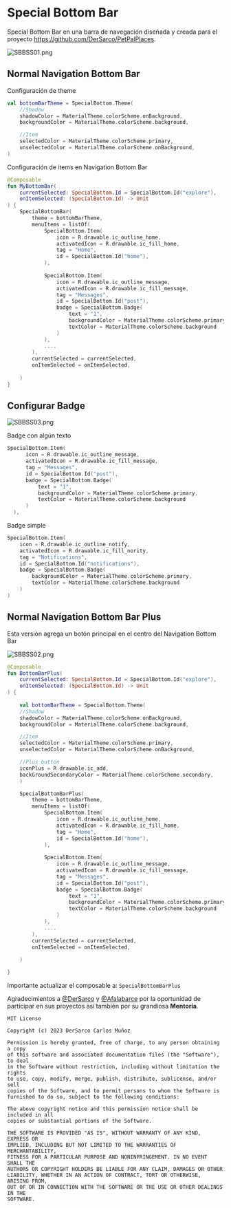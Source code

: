 # Special Bottom Bar

Special Bottom Bar en una barra de navegación diseñada y creada para el proyecto https://github.com/DerSarco/PetPalPlaces.

![SBBSS01.png](https://firebasestorage.googleapis.com/v0/b/basic-calculator-001-c2092.appspot.com/o/SBBSS01.png?alt=media&token=9b3f864d-0796-44cf-b609-81d95987b1f2&_gl=1*1l6bmtm*_ga*MTcxMTQyNzU4Ny4xNjIyNDg1NTgx*_ga_CW55HF8NVT*MTY4NTkzNDQ5NC40LjEuMTY4NTkzNDU5Mi4wLjAuMA..)

## Normal Navigation Bottom Bar

Configuración de theme

```kotlin
val bottomBarTheme = SpecialBottom.Theme(
    //Shadow
    shadowColor = MaterialTheme.colorScheme.onBackground,
    backgroundColor = MaterialTheme.colorScheme.background,

    //Item
    selectedColor = MaterialTheme.colorScheme.primary,
    unselectedColor = MaterialTheme.colorScheme.onBackground,
)

```

Configuración de items en Navigation Bottom Bar

```kotlin
@Composable
fun MyBottomBar(
    currentSelected: SpecialBottom.Id = SpecialBottom.Id("explore"),
    onItemSelected: (SpecialBottom.Id) -> Unit
) {
	SpecialBottomBar(
	    theme = bottomBarTheme,
	    menuItems = listOf(
	        SpecialBottom.Item(
	            icon = R.drawable.ic_outline_home,
	            activatedIcon = R.drawable.ic_fill_home,
	            tag = "Home",
	            id = SpecialBottom.Id("home"),
	        ),
	
	        SpecialBottom.Item(
	            icon = R.drawable.ic_outline_message,
	            activatedIcon = R.drawable.ic_fill_message,
	            tag = "Messages",
	            id = SpecialBottom.Id("post"),
	            badge = SpecialBottom.Badge(
	                text = "1",
	                backgroundColor = MaterialTheme.colorScheme.primary,
	                textColor = MaterialTheme.colorScheme.background
	            )
	        ),
	        ....
	    ),
	    currentSelected = currentSelected,
	    onItemSelected = onItemSelected,
	
	)
}
```

## Configurar Badge

![SBBSS03.png](https://firebasestorage.googleapis.com/v0/b/basic-calculator-001-c2092.appspot.com/o/SBBSS02.png?alt=media&token=73b28fa7-9f16-48b9-9724-ef53172ad79d&_gl=1*1mo1siq*_ga*MTcxMTQyNzU4Ny4xNjIyNDg1NTgx*_ga_CW55HF8NVT*MTY4NTkzNDQ5NC40LjEuMTY4NTkzNDU5OC4wLjAuMA..)

Badge con algún texto

```kotlin
SpecialBottom.Item(
      icon = R.drawable.ic_outline_message,
      activatedIcon = R.drawable.ic_fill_message,
      tag = "Messages",
      id = SpecialBottom.Id("post"),
      badge = SpecialBottom.Badge(
          text = "1",
          backgroundColor = MaterialTheme.colorScheme.primary,
          textColor = MaterialTheme.colorScheme.background
      )
  ),
```

Badge simple

```kotlin
SpecialBottom.Item(
    icon = R.drawable.ic_outline_notify,
    activatedIcon = R.drawable.ic_fill_nority,
    tag = "Notifications",
    id = SpecialBottom.Id("notifications"),
    badge = SpecialBottom.Badge(
        backgroundColor = MaterialTheme.colorScheme.primary,
        textColor = MaterialTheme.colorScheme.background
    )
)
```

## Normal Navigation Bottom Bar Plus

Esta versión agrega un botón principal en el centro del Navigation Bottom Bar

![SBBSS02.png](https://firebasestorage.googleapis.com/v0/b/basic-calculator-001-c2092.appspot.com/o/SBBSS03.png?alt=media&token=2ca08b79-bbe9-4cd4-99ee-9bdddbdeb38d&_gl=1*4q2k0b*_ga*MTcxMTQyNzU4Ny4xNjIyNDg1NTgx*_ga_CW55HF8NVT*MTY4NTkzNDQ5NC40LjEuMTY4NTkzNDYwNS4wLjAuMA..)

```kotlin
@Composable
fun BottomBarPlus(
    currentSelected: SpecialBottom.Id = SpecialBottom.Id("explore"),
    onItemSelected: (SpecialBottom.Id) -> Unit
) {
	
	val bottomBarTheme = SpecialBottom.Theme(
    //Shadow
    shadowColor = MaterialTheme.colorScheme.onBackground,
    backgroundColor = MaterialTheme.colorScheme.background,

    //Item
    selectedColor = MaterialTheme.colorScheme.primary,
    unselectedColor = MaterialTheme.colorScheme.onBackground,

    //Plus button
    iconPlus = R.drawable.ic_add,
    backGroundSecondaryColor = MaterialTheme.colorScheme.secondary,
	)

	SpecialBottomBarPlus(
	    theme = bottomBarTheme,
	    menuItems = listOf(
	        SpecialBottom.Item(
	            icon = R.drawable.ic_outline_home,
	            activatedIcon = R.drawable.ic_fill_home,
	            tag = "Home",
	            id = SpecialBottom.Id("home"),
	        ),
	
	        SpecialBottom.Item(
	            icon = R.drawable.ic_outline_message,
	            activatedIcon = R.drawable.ic_fill_message,
	            tag = "Messages",
	            id = SpecialBottom.Id("post"),
	            badge = SpecialBottom.Badge(
	                text = "1",
	                backgroundColor = MaterialTheme.colorScheme.primary,
	                textColor = MaterialTheme.colorScheme.background
	            )
	        ),
	        ....
	    ),
	    currentSelected = currentSelected,
	    onItemSelected = onItemSelected,
	
	)

}
```

Importante actualizar el composable a: `SpecialBottomBarPlus`

Agradecimientos a [@DerSarco](https://github.com/DerSarco) y [@Afalabarce](https://github.com/afalabarce) por la oportunidad de participar en sus proyectos así también por su grandiosa **Mentoría**.

```
MIT License

Copyright (c) 2023 DerSarco Carlos Muñoz

Permission is hereby granted, free of charge, to any person obtaining a copy
of this software and associated documentation files (the "Software"), to deal
in the Software without restriction, including without limitation the rights
to use, copy, modify, merge, publish, distribute, sublicense, and/or sell
copies of the Software, and to permit persons to whom the Software is
furnished to do so, subject to the following conditions:

The above copyright notice and this permission notice shall be included in all
copies or substantial portions of the Software.

THE SOFTWARE IS PROVIDED "AS IS", WITHOUT WARRANTY OF ANY KIND, EXPRESS OR
IMPLIED, INCLUDING BUT NOT LIMITED TO THE WARRANTIES OF MERCHANTABILITY,
FITNESS FOR A PARTICULAR PURPOSE AND NONINFRINGEMENT. IN NO EVENT SHALL THE
AUTHORS OR COPYRIGHT HOLDERS BE LIABLE FOR ANY CLAIM, DAMAGES OR OTHER
LIABILITY, WHETHER IN AN ACTION OF CONTRACT, TORT OR OTHERWISE, ARISING FROM,
OUT OF OR IN CONNECTION WITH THE SOFTWARE OR THE USE OR OTHER DEALINGS IN THE
SOFTWARE.
```